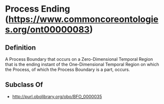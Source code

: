# Process Ending (https://www.commoncoreontologies.org/ont00000083)

## Definition
A Process Boundary that occurs on a Zero-Dimensional Temporal Region that is the ending instant of the One-Dimensional Temporal Region on which the Process, of which the Process Boundary is a part, occurs.

## Subclass Of
- http://purl.obolibrary.org/obo/BFO_0000035


